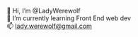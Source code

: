 👋 Hi, I’m @LadyWerewolf<br>
🌱 I’m currently learning Front End web dev<br>
📫 lady.werewolf@gmail.com

<!---
LadyWerewolf/LadyWerewolf is a ✨ special ✨ repository because its `README.md` (this file) appears on your GitHub profile.
You can click the Preview link to take a look at your changes.
--->
